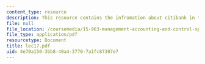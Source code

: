 ```yaml
---
content_type: resource
description: This resource contains the infromation about citibank in this course.
file: null
file_location: /coursemedia/15-963-management-accounting-and-control-spring-2007/4e70a1503bb840a437707a1fc87307e7_lec17.pdf
file_type: application/pdf
resourcetype: Document
title: lec17.pdf
uid: 4e70a150-3bb8-40a4-3770-7a1fc87307e7
---
```

